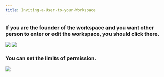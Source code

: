 ```yaml
---
title: Inviting-a-User-to-your-Workspace
---
```

### If you are the founder of the workspace and you want other person to enter or edit the workspace, you should click there.


![](https://cloud.githubusercontent.com/assets/26155270/23694875/40fef530-0417-11e7-913f-9df1f1ad6492.jpg) ![](https://cloud.githubusercontent.com/assets/26155270/23694955/c1870f1c-0417-11e7-8261-2ea8958053a0.jpg)


### You can set the limits of permission.  


![](https://cloud.githubusercontent.com/assets/26155270/23695651/4b2a4830-041b-11e7-9eae-e3ba457ce1bc.png)
